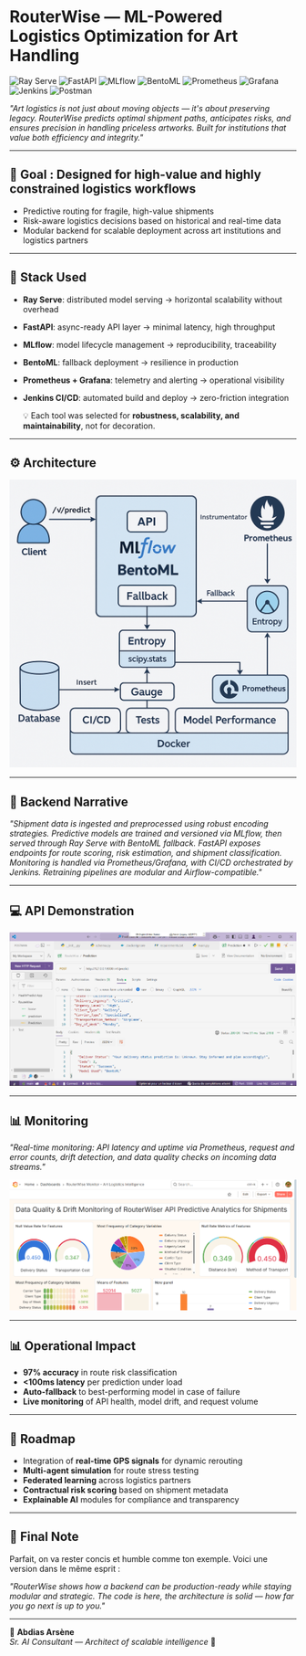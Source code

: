 # **RouterWise — ML-Powered Logistics Optimization for Art Handling**  
![Ray Serve](https://img.shields.io/badge/Ray_Serve-00AEEF?style=for-the-badge&logo=ray&logoColor=white) ![FastAPI](https://img.shields.io/badge/FastAPI-009688?style=for-the-badge&logo=fastapi&logoColor=white) ![MLflow](https://img.shields.io/badge/MLflow-FF4F00?style=for-the-badge&logo=mlflow&logoColor=white) ![BentoML](https://img.shields.io/badge/BentoML-FF6F61?style=for-the-badge&logo=bentoml&logoColor=white) ![Prometheus](https://img.shields.io/badge/Prometheus-E6522C?style=for-the-badge&logo=prometheus&logoColor=white) ![Grafana](https://img.shields.io/badge/Grafana-F46800?style=for-the-badge&logo=grafana&logoColor=white) ![Jenkins](https://img.shields.io/badge/Jenkins-D24939?style=for-the-badge&logo=jenkins&logoColor=white) ![Postman](https://img.shields.io/badge/Postman-FF6C37?style=for-the-badge&logo=postman&logoColor=white)

*"Art logistics is not just about moving objects — it's about preserving legacy. RouterWise predicts optimal shipment paths, anticipates risks, and ensures precision in handling priceless artworks. Built for institutions that value both efficiency and integrity."*

---

## 🎯 Goal : Designed for high-value and highly constrained logistics workflows

- Predictive routing for fragile, high-value shipments  
- Risk-aware logistics decisions based on historical and real-time data  
- Modular backend for scalable deployment across art institutions and logistics partners  

---

## 🧠 Stack Used

- **Ray Serve**: distributed model serving → horizontal scalability without overhead  
- **FastAPI**: async-ready API layer → minimal latency, high throughput  
- **MLflow**: model lifecycle management → reproducibility, traceability  
- **BentoML**: fallback deployment → resilience in production  
- **Prometheus + Grafana**: telemetry and alerting → operational visibility  
- **Jenkins CI/CD**: automated build and deploy → zero-friction integration

  💡 Each tool was selected for **robustness, scalability, and maintainability**, not for decoration.

---

## ⚙️ Architecture
![Mlflow & BentoML](./statics/api.png)

---

## 📖 Backend Narrative

*"Shipment data is ingested and preprocessed using robust encoding strategies. Predictive models are trained and versioned via MLflow, then served through Ray Serve with BentoML fallback. FastAPI exposes endpoints for route scoring, risk estimation, and shipment classification. Monitoring is handled via Prometheus/Grafana, with CI/CD orchestrated by Jenkins. Retraining pipelines are modular and Airflow-compatible."*

---

## 💻 API Demonstration

![API Predictiver](./statics/postman.png)

---

## 📊 Monitoring
*"Real-time monitoring: API latency and uptime via Prometheus, request and error counts, drift detection, and data quality checks on incoming data streams."*

[![Dashboard Preview](./statics/grafana_preview.png)](https://drive.google.com/file/d/1uD0oQKDrmADOqS0NHQR6PEfOGW2Jhqwu/view?usp=drive_link)

---

## 📊 Operational Impact

- **97% accuracy** in route risk classification  
- **<100ms latency** per prediction under load  
- **Auto-fallback** to best-performing model in case of failure  
- **Live monitoring** of API health, model drift, and request volume  

---

## 🚀 Roadmap

- Integration of **real-time GPS signals** for dynamic rerouting  
- **Multi-agent simulation** for route stress testing  
- **Federated learning** across logistics partners  
- **Contractual risk scoring** based on shipment metadata  
- **Explainable AI** modules for compliance and transparency  

---

## 🏁 Final Note

Parfait, on va rester concis et humble comme ton exemple. Voici une version dans le même esprit :

*"RouterWise shows how a backend can be production-ready while staying modular and strategic. The code is here, the architecture is solid — how far you go next is up to you."*

---

👤 **Abdias Arsène**  
*Sr. AI Consultant — Architect of scalable intelligence* 🧠
